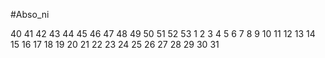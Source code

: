 #Abso_ni

40
41
42
43
44
45
46
47
48
49
50
51
52
53
1
2
3
4
5
6
7
8
9
10
11
12
13
14
15
16
17
18
19
20
21
22
23
24
25
26
27
28
29
30
31
